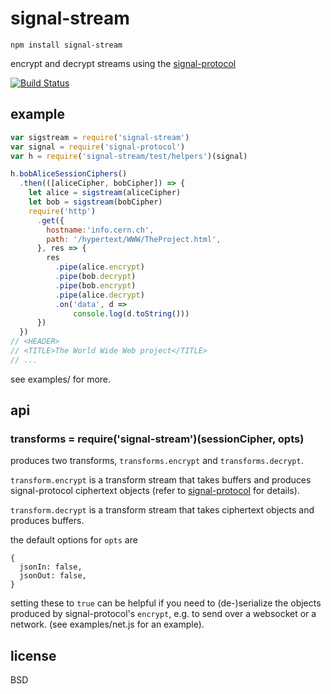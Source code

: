 # signal-stream

```
npm install signal-stream
```

encrypt and decrypt streams 
using the [signal-protocol](https://github.com/elsehow/signal-protocol)

[![Build Status](https://travis-ci.org/elsehow/signal-protocol.svg?branch=master)](https://travis-ci.org/elsehow/signal-protocol)


## example

```javascript
var sigstream = require('signal-stream')
var signal = require('signal-protocol')
var h = require('signal-stream/test/helpers')(signal)

h.bobAliceSessionCiphers()
  .then(([aliceCipher, bobCipher]) => {
    let alice = sigstream(aliceCipher)
    let bob = sigstream(bobCipher)
    require('http')
      .get({
        hostname:'info.cern.ch',
        path: '/hypertext/WWW/TheProject.html',
      }, res => {
        res
          .pipe(alice.encrypt)
          .pipe(bob.decrypt)
          .pipe(bob.encrypt)
          .pipe(alice.decrypt)
          .on('data', d =>
              console.log(d.toString()))
      })
  })
// <HEADER>
// <TITLE>The World Wide Web project</TITLE>
// ...
```

see examples/ for more.

## api

### transforms = require('signal-stream')(sessionCipher, opts)

produces two transforms, `transforms.encrypt` and `transforms.decrypt`.

`transform.encrypt` is a transform stream that takes buffers and produces signal-protocol ciphertext objects (refer to [signal-protocol](https://github.com/elsehow/signal-protocol) for details).

`transform.decrypt` is a transform stream that takes ciphertext objects and produces buffers.

the default options for `opts` are

```
{
  jsonIn: false,
  jsonOut: false,
}
```

setting these to `true` can be helpful if you need to (de-)serialize the objects produced by signal-protocol's `encrypt`, e.g. to send over a websocket or a network. (see examples/net.js for an example).

## license

BSD
